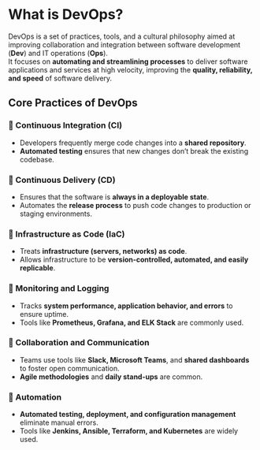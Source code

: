 # What is DevOps?

DevOps is a set of practices, tools, and a cultural philosophy aimed at improving collaboration and integration between software development (**Dev**) and IT operations (**Ops**).  
It focuses on **automating and streamlining processes** to deliver software applications and services at high velocity, improving the **quality, reliability, and speed** of software delivery.

## Core Practices of DevOps

### 🔹 Continuous Integration (CI)

- Developers frequently merge code changes into a **shared repository**.
- **Automated testing** ensures that new changes don’t break the existing codebase.

### 🔹 Continuous Delivery (CD)

- Ensures that the software is **always in a deployable state**.
- Automates the **release process** to push code changes to production or staging environments.

### 🔹 Infrastructure as Code (IaC)

- Treats **infrastructure (servers, networks) as code**.
- Allows infrastructure to be **version-controlled, automated, and easily replicable**.

### 🔹 Monitoring and Logging

- Tracks **system performance, application behavior, and errors** to ensure uptime.
- Tools like **Prometheus, Grafana, and ELK Stack** are commonly used.

### 🔹 Collaboration and Communication

- Teams use tools like **Slack, Microsoft Teams**, and **shared dashboards** to foster open communication.
- **Agile methodologies** and **daily stand-ups** are common.

### 🔹 Automation

- **Automated testing, deployment, and configuration management** eliminate manual errors.
- Tools like **Jenkins, Ansible, Terraform, and Kubernetes** are widely used.
